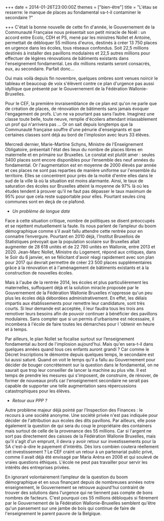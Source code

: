 +++
date = 2014-01-26T23:00:00Z
themes = ["bien-être"]
title = "L'étau se resserre: le manque de places au fondamental va-t-il contaminer le secondaire ?"

+++
C'était la bonne nouvelle de cette fin d'année, le Gouvernement de la Communauté Française nous présentait son petit miracle de Noël : un accord entre Ecolo, CDH et PS, mené par les ministres Nollet et Antoine, permettait de débloquer 55 millions d'euros, destinés à créer 13 750 places en urgence dans les écoles, tous réseaux confondus. Soit 22,5 millions destinés à installer des pavillons modulaires et 22,5 autres millions pour effectuer de légères rénovations de bâtiments existants dans l'enseignement fondamental. Les dix millions restants seront consacrés, eux, au secondaire. Parfait donc...

Oui mais voilà depuis fin novembre, quelques ombres sont venues noircir le tableau et beaucoup de voix s'élèvent contre ce plan d'urgence pas aussi idyllique que présenté par le Gouvernement de la Fédération Wallonie-Bruxelles.

Pour le CEF, la première invraisemblance de ce plan est qu'on ne parle que de création de places, de rénovation de bâtiments sans jamais évoquer l'engagement de profs. L'un ne va pourtant pas sans l’autre. Imaginez une classe toute belle, toute neuve, remplie d'écoliers attendant inlassablement un prof qui n'arrivera pas ... Or on sait depuis longtemps que la Communauté française souffre d'une pénurie d'enseignants et que certaines classes sont déjà au bord de l'implosion avec leurs 33 élèves.

Mercredi dernier, Marie-Martine Schyns, Ministre de l'Enseignement Obligatoire, présentait l'état des lieux du nombre de places libres en maternelle et en primaire sur Bruxelles. Le constat est plutôt amer : seules 3400 places sont encore disponibles pour l’ensemble des neuf années du fondamental. Or l'augmentation est en moyenne de 2000 élevés par année et ces places ne sont pas reparties de manière uniforme sur l'ensemble du territoire. Elles se concentrent pour près de la moitié d'entre elles dans le sud de la ville là où la situation est moins alarmante. Ainsi, le taux de saturation des écoles sur Bruxelles atteint la moyenne de 97% là où les études tendent à prouver qu'il ne faut pas dépasser le taux maximum de 95% pour que cela reste supportable pour elles. Pourtant seules cinq communes sont en deçà de ce plafond.

* _Un problème de longue date_

Face à cette situation critique, nombre de politiques se disent préoccupés et se rejettent mutuellement la faute. Ils nous parlent de l’ampleur du boom démographique comme s'il avait fallu attendre cette rentrée pour en connaitre l’envergure. Pourtant en 2010 déjà, l'Institut Bruxellois de Statistiques prévoyait que la population scolaire sur Bruxelles allait augmenter de 28 618 unités et de 22 780 unités en Wallonie, entre 2013 et 2020. Jean-Marc Nollet, Ministre du Logement, répond aux critiques, dans le Soir du 6 janvier, en se félicitant d'avoir réagi rapidement avec son plan pour 2017 qui devrait permettre de créer 23 500 places supplémentaires grâce à la rénovation et à l'aménagement de bâtiments existants et à la construction de nouvelles écoles.

Mais à l'aube de la rentrée 2014, les écoles et plus particulièrement les maternelles, suffoquent déjà et la solution miracle proposée par le Gouvernement de la Fédération Wallonie Bruxelles n'oppresse qu'un peu plus les écoles déjà débordées administrativement. En effet, les délais impartis aux établissements pour remettre leur candidature, sont très courts. Si leur demande est acceptée, il leur faudra tous les trois ans remotiver leurs besoins afin de pouvoir continuer à bénéficier des pavillons modulaires. Sans compter que si un permis d'urbanisme est nécessaire, il incombera à l'école de faire toutes les démarches pour I 'obtenir en heure et à temps.

Par ailleurs, le plan Nollet se focalise surtout sur I’enseignement fondamental au bord de l'implosion aujourd'hui. Mais qu'en sera-t-il dans quelques années quand tous ces enfants auront grandi ? Car comme le Décret Inscriptions le démontre depuis quelques temps, le secondaire est lui aussi saturé. Quand on voit le temps qu'il a fallu au Gouvernement pour décider de bouger concrètement sur la question dans le fondamental, on ne saurait que trop leur conseiller de lancer la machine au plus vite. II est temps de prendre les mesures qui s'imposent, de construire, de rénover, de former de nouveaux profs car l'enseignement secondaire ne serait pas capable de supporter une telle augmentation sans répercussions catastrophiques pour les élèves.

* _Retour aux PPP ?_

Autre problème majeur déjà pointé par l'Inspection des Finances : le recours à une société anonyme. Une société privée n'est pas indiquée pour décider de l'attribution aux écoles des dits pavillons. Par ailleurs, elle pose également la question de qui sera du coup le propriétaire des containers mais surtout de celle de la provenance des 55 millions. Car si l'argent ne sort pas directement des caisses de la Fédération Wallonie Bruxelles, mais qu'il s'agit d'un emprunt, il devra y avoir retour sur investissements pour la SA c'est-à-dire le payement d'intérêts. Dès lors combien coutera réellement cet investissement ? Le CEF craint un retour à un partenariat public privé, comme il avait déjà été envisagé par Maria Aréna en 2008 et qui soulevé de vraies questions éthiques. L'école ne peut pas travailler pour servir les intérêts des entreprises privées.

En ignorant volontairement l’ampleur de la question du boom démographique et en sous­ finançant depuis de nombreuses années notre enseignement, le Gouvernement se retrouve aujourd'hui contraint de trouver des solutions dans l'urgence qui ne tiennent pas compte de bons nombres de facteurs. C'est pourquoi ces 55 millions débloqués si fièrement par le Gouvernement de la Fédération Wallonie-Bruxelles semblent qu'être qu'un pansement sur une jambe de bois qui continue de faire de l'enseignement le parent pauvre de la Belgique.